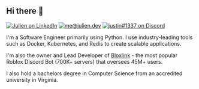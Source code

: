 ## Hi there 👋


<!-- <h1 align="left">
  <img src="https://skillicons.dev/icons?i=py,go,lua,c,java,redis,cloudflare,docker,discord,linux,vscode,firebase,mongodb&perline=20"></img>
</h1> -->

[![Julien on LinkedIn](https://img.shields.io/badge/-Julien%20Kmec-262626?style=flat-square&labelColor=262626&logo=linkedin&logoColor=white&link=https://www.linkedin.com/in/julien-kmec/)](https://www.linkedin.com/in/julien-kmec/)
[![me@julien.dev](https://img.shields.io/badge/-me@julien.dev-262626?style=flat-square&labelColor=262626&logo=Gmail&logoColor=white&link=mailto:me@julien.dev)](mailto:me@julien.dev)
[![justin#1337 on Discord](https://img.shields.io/badge/-justin%231337-262626?style=flat-square&labelColor=262626&logo=discord&logoColor=white&link=https://discordapp.com/users/84117866944663552/)](https://discordapp.com/users/84117866944663552/)


I'm a Software Engineer primarily using Python. I use industry-leading tools such as Docker, Kubernetes, and Redis to create scalable applications.

I'm also the owner and Lead Developer of [Bloxlink](https://blox.link) - the most popular Roblox Discord Bot (700K+ servers) that oversees 45M+ users.

I also hold a bachelors degree in Computer Science from an accredited university in Virginia.

<!-- 👉 [let's connect](https://linkedin.com/in/julien-kmec) -->
